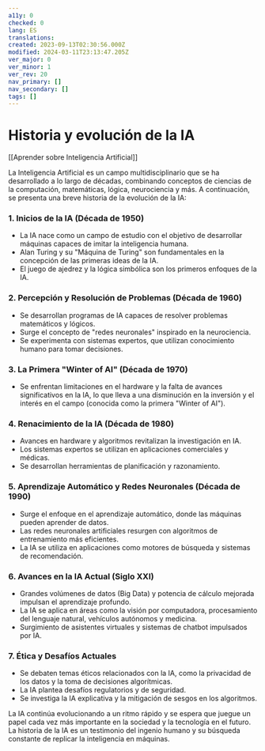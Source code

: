 ```yaml
---
a11y: 0
checked: 0
lang: ES
translations: 
created: 2023-09-13T02:30:56.000Z
modified: 2024-03-11T23:13:47.205Z
ver_major: 0
ver_minor: 1
ver_rev: 20
nav_primary: []
nav_secondary: []
tags: []
---
```

# Historia y evolución de la IA

[[Aprender sobre Inteligencia Artificial]]

La Inteligencia Artificial es un campo multidisciplinario que se ha desarrollado a lo largo de décadas, combinando conceptos de ciencias de la computación, matemáticas, lógica, neurociencia y más. A continuación, se presenta una breve historia de la evolución de la IA:

### 1. Inicios de la IA (Década de 1950)

- La IA nace como un campo de estudio con el objetivo de desarrollar máquinas capaces de imitar la inteligencia humana.
- Alan Turing y su "Máquina de Turing" son fundamentales en la concepción de las primeras ideas de la IA.
- El juego de ajedrez y la lógica simbólica son los primeros enfoques de la IA.

### 2. Percepción y Resolución de Problemas (Década de 1960)

- Se desarrollan programas de IA capaces de resolver problemas matemáticos y lógicos.
- Surge el concepto de "redes neuronales" inspirado en la neurociencia.
- Se experimenta con sistemas expertos, que utilizan conocimiento humano para tomar decisiones.

### 3. La Primera "Winter of AI" (Década de 1970)

- Se enfrentan limitaciones en el hardware y la falta de avances significativos en la IA, lo que lleva a una disminución en la inversión y el interés en el campo (conocida como la primera "Winter of AI").

### 4. Renacimiento de la IA (Década de 1980)

- Avances en hardware y algoritmos revitalizan la investigación en IA.
- Los sistemas expertos se utilizan en aplicaciones comerciales y médicas.
- Se desarrollan herramientas de planificación y razonamiento.

### 5. Aprendizaje Automático y Redes Neuronales (Década de 1990)

- Surge el enfoque en el aprendizaje automático, donde las máquinas pueden aprender de datos.
- Las redes neuronales artificiales resurgen con algoritmos de entrenamiento más eficientes.
- La IA se utiliza en aplicaciones como motores de búsqueda y sistemas de recomendación.

### 6. Avances en la IA Actual (Siglo XXI)

- Grandes volúmenes de datos (Big Data) y potencia de cálculo mejorada impulsan el aprendizaje profundo.
- La IA se aplica en áreas como la visión por computadora, procesamiento del lenguaje natural, vehículos autónomos y medicina.
- Surgimiento de asistentes virtuales y sistemas de chatbot impulsados por IA.

### 7. Ética y Desafíos Actuales

- Se debaten temas éticos relacionados con la IA, como la privacidad de los datos y la toma de decisiones algorítmicas.
- La IA plantea desafíos regulatorios y de seguridad.
- Se investiga la IA explicativa y la mitigación de sesgos en los algoritmos.

La IA continúa evolucionando a un ritmo rápido y se espera que juegue un papel cada vez más importante en la sociedad y la tecnología en el futuro. La historia de la IA es un testimonio del ingenio humano y su búsqueda constante de replicar la inteligencia en máquinas.
